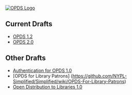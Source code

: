 [![OPDS Logo](https://opds.io/img/logo.png)](https://opds.io)

## Current Drafts

- [OPDS 1.2](opds-1.2)
- [OPDS 2.0](opds-2.0)

## Other Drafts

- [Authentication for OPDS 1.0](https://docs.google.com/document/d/1-_0HHt664bDjybtCauBJXUSDXiT-Clg1sZUVNxHyLjw/edit?usp=sharing)
- [OPDS for Library Patrons] (https://github.com/NYPL-Simplified/Simplified/wiki/OPDS-For-Library-Patrons)
- [Open Distribution to Libraries 1.0](https://docs.google.com/document/d/1jaHZSsMCZY80rH5sqJcp_kya0W2Dtkda7MrdFBkrOg8/edit?usp=sharing)
